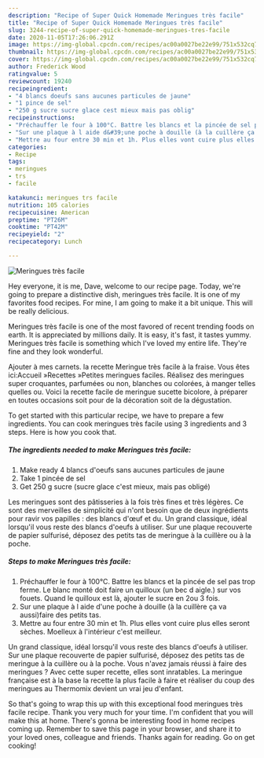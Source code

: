 ```yaml
---
description: "Recipe of Super Quick Homemade Meringues très facile"
title: "Recipe of Super Quick Homemade Meringues très facile"
slug: 3244-recipe-of-super-quick-homemade-meringues-tres-facile
date: 2020-11-05T17:26:06.291Z
image: https://img-global.cpcdn.com/recipes/ac00a0027be22e99/751x532cq70/meringues-tres-facile-photo-principale-de-la-recette.jpg
thumbnail: https://img-global.cpcdn.com/recipes/ac00a0027be22e99/751x532cq70/meringues-tres-facile-photo-principale-de-la-recette.jpg
cover: https://img-global.cpcdn.com/recipes/ac00a0027be22e99/751x532cq70/meringues-tres-facile-photo-principale-de-la-recette.jpg
author: Frederick Wood
ratingvalue: 5
reviewcount: 19240
recipeingredient:
- "4 blancs doeufs sans aucunes particules de jaune"
- "1 pince de sel"
- "250 g sucre sucre glace cest mieux mais pas oblig"
recipeinstructions:
- "Préchauffer le four à 100°C. Battre les blancs et la pincée de sel pas trop ferme. Le blanc monté doit faire un quilloux (un bec d aigle.) sur vos fouets. Quand le quilloux est là, ajouter le sucre en 2ou 3 fois."
- "Sur une plaque à l aide d&#39;une poche à douille (à la cuillère ça va aussi)faire des petits tas."
- "Mettre au four entre 30 min et 1h. Plus elles vont cuire plus elles seront sèches. Moelleux à l&#39;intérieur c&#39;est meilleur."
categories:
- Recipe
tags:
- meringues
- trs
- facile

katakunci: meringues trs facile 
nutrition: 105 calories
recipecuisine: American
preptime: "PT26M"
cooktime: "PT42M"
recipeyield: "2"
recipecategory: Lunch

---
```



![Meringues très facile](https://img-global.cpcdn.com/recipes/ac00a0027be22e99/751x532cq70/meringues-tres-facile-photo-principale-de-la-recette.jpg)

Hey everyone, it is me, Dave, welcome to our recipe page. Today, we're going to prepare a distinctive dish, meringues très facile. It is one of my favorites food recipes. For mine, I am going to make it a bit unique. This will be really delicious.

Meringues très facile is one of the most favored of recent trending foods on earth. It is appreciated by millions daily. It is easy, it's fast, it tastes yummy. Meringues très facile is something which I've loved my entire life. They're fine and they look wonderful.

Ajouter à mes carnets. la recette Meringue très facile à la fraise. Vous êtes ici:Accueil »Recettes »Petites meringues faciles. Réalisez des meringues super croquantes, parfumées ou non, blanches ou colorées, à manger telles quelles ou. Voici la recette facile de meringue sucette bicolore, à préparer en toutes occasions soit pour de la décoration soit de la dégustation.


To get started with this particular recipe, we have to prepare a few ingredients. You can cook meringues très facile using 3 ingredients and 3 steps. Here is how you cook that.

<!--inarticleads1-->

##### The ingredients needed to make Meringues très facile:

1. Make ready 4 blancs d&#39;oeufs sans aucunes particules de jaune
1. Take 1 pincée de sel
1. Get 250 g sucre (sucre glace c&#39;est mieux, mais pas obligé)


Les meringues sont des pâtisseries à la fois très fines et très légères. Ce sont des merveilles de simplicité qui n&#39;ont besoin que de deux ingrédients pour ravir vos papilles : des blancs d&#39;œuf et du. Un grand classique, idéal lorsqu&#39;il vous reste des blancs d&#39;oeufs à utiliser. Sur une plaque recouverte de papier sulfurisé, déposez des petits tas de meringue à la cuillère ou à la poche. 

<!--inarticleads2-->

##### Steps to make Meringues très facile:

1. Préchauffer le four à 100°C. Battre les blancs et la pincée de sel pas trop ferme. Le blanc monté doit faire un quilloux (un bec d aigle.) sur vos fouets. Quand le quilloux est là, ajouter le sucre en 2ou 3 fois.
1. Sur une plaque à l aide d&#39;une poche à douille (à la cuillère ça va aussi)faire des petits tas.
1. Mettre au four entre 30 min et 1h. Plus elles vont cuire plus elles seront sèches. Moelleux à l&#39;intérieur c&#39;est meilleur.


Un grand classique, idéal lorsqu&#39;il vous reste des blancs d&#39;oeufs à utiliser. Sur une plaque recouverte de papier sulfurisé, déposez des petits tas de meringue à la cuillère ou à la poche. Vous n&#39;avez jamais réussi à faire des meringues ? Avec cette super recette, elles sont inratables. La meringue française est à la base la recette la plus facile à faire et réaliser du coup des meringues au Thermomix devient un vrai jeu d&#39;enfant. 

So that's going to wrap this up with this exceptional food meringues très facile recipe. Thank you very much for your time. I'm confident that you will make this at home. There's gonna be interesting food in home recipes coming up. Remember to save this page in your browser, and share it to your loved ones, colleague and friends. Thanks again for reading. Go on get cooking!
